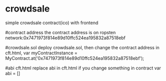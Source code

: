 # crowdsale
simple crowdsale contract(ico) with frontend

#contract address
the contract address is on ropsten network:0x7471973f814e89d10ffc524ea195832a87518ebf

#crowdsale.sol
deploy crowdsale.sol, then change the contract address in cft.html,
    var myContractInstance = MyContract.at('0x7471973f814e89d10ffc524ea195832a87518ebf');
    
#abi cft.html
replace abi in cft.html if you change something in contract
    var abi = []
      



